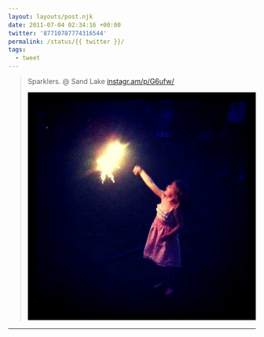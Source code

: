```yaml
---
layout: layouts/post.njk
date: 2011-07-04 02:34:16 +00:00
twitter: '87710787774316544'
permalink: /status/{{ twitter }}/
tags: 
  - tweet
---
```


> Sparklers. @ Sand Lake [instagr.am/p/G6ufw/](http://instagr.am/p/G6ufw/)
> 
> ![girl with a sparkler](/img/_insta/11142364_345603802317623_1092768345_n.jpg)

---
